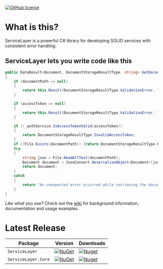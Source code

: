 [![GitHub license](https://img.shields.io/badge/license-MIT-blue.svg)](https://raw.githubusercontent.com/davidomid/ServiceLayer/Operator-improvements/LICENSE)

# What is this? 

ServiceLayer is a powerful C# library for developing SOLID services with consistent error handling. 

## ServiceLayer lets you write code like this

```csharp
public DataResult<Document, DocumentStorageResultType, string> GetDocument(string documentPath, string accessToken)
{
    if (documentPath == null)
    {
        return this.Result(DocumentStorageResultType.ValidationError, "Document path is required.");
    }

    if (accessToken == null)
    {
        return this.Result(DocumentStorageResultType.ValidationError, "Access token is required.");
    }

    if (!_authService.IsAccessTokenValid(accessToken))
    {
        return DocumentStorageResultType.InvalidAccessToken;
    }
    if (!File.Exists(documentPath)) {return DocumentStorageResultType.FileNotFound;}
    try
    {
        string json = File.ReadAllText(documentPath);
        Document document = JsonConvert.DeserializeObject<Document>(json);
        return document;
    }
    catch
    {
        return "An unexpected error occurred while retrieving the document."; 
    }
}
```

*Like what you see?* Check out the [wiki](https://github.com/davidomid/ServiceLayer/wiki) for background information, documentation and usage examples.

# Latest Release

|     Package    |    Version   |    Downloads   |
| ------- | ----- | ----- |
| `ServiceLayer` | [![NuGet](https://img.shields.io/nuget/v/ServiceLayer.svg)](https://nuget.org/packages/ServiceLayer) | [![Nuget](https://img.shields.io/nuget/dt/ServiceLayer.svg)](https://nuget.org/packages/ServiceLayer) |
| `ServiceLayer.Core` | [![NuGet](https://img.shields.io/nuget/v/ServiceLayer.Core.svg)](https://nuget.org/packages/ServiceLayer.Core) | [![Nuget](https://img.shields.io/nuget/dt/ServiceLayer.Core.svg)](https://nuget.org/packages/ServiceLayer.Core)


